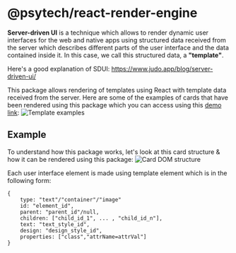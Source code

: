 # @psytech/react-render-engine

**Server-driven UI** is a technique which allows to render dynamic user interfaces for the web and native apps using structured data received from the server which describes different parts of the user interface and the data contained inside it. In this case, we call this structured data, a **"template"**.

Here's a good explanation of SDUI: https://www.judo.app/blog/server-driven-ui/

This package allows rendering of templates using React with template data received from the server. Here are some of the examples of cards that have been rendered using this package which you can access using this [demo link](https://mutter-render-engine-service.psytech42.repl.co/):
![Template examples](https://i.ibb.co/TTRS0xM/template-example.png)

## Example
To understand how this package works, let's look at this card structure & how it can be rendered using this package:
![Card DOM structure](https://i.ibb.co/31Z5Rnp/template-breakdown.png)

Each user interface element is made using template element which is in the following form:
```
{
	type: "text"/"container"/"image"
	id: "element_id",
	parent: "parent_id"/null,
	children: ["child_id_1", ... , "child_id_n"],
	text: "text_style_id",
	design: "design_style_id",
	properties: ["class","attrName=attrVal"]
}
```